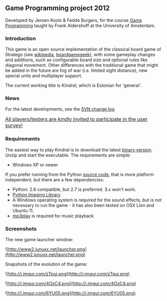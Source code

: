 ## Game Programming project 2012 ##

Developed by Jeroen Kools & Fedde Burgers, for the course [Game Programming](http://studiegids.uva.nl/web/uva/2011_2012/en/c/6697.html) taught by Frank Aldershoff at the University of Amsterdam.

### Introduction ###

This game is an open source implementation of the classical board game of Stratego (see [wikipedia](http://en.wikipedia.org/wiki/Stratego), [boardgamegeek](http://boardgamegeek.com/boardgame/1917/stratego)), with some gameplay changes and additions, such as configurable board size and optional rules like diagonal movement. Other differences with the traditional game that might be added in the future are fog of war (i.e. limited sight distance), new special units and multiplayer support.

The current working title is _Kindral_, which is Estonian for 'general'.

### News ###
For the latest developments, see the [SVN change log](http://code.google.com/p/gpfj/source/list).

<u><font size='3'>All players/testers are kindly invited to participate in the <a href='http://www2.junuxx.net/kindral.php'>user survey</a>!</font></u>

### Requirements ###
The easiest way to play Kindral is to download the latest [binary version](https://code.google.com/p/gpfj/downloads/list). Unzip and start the executable. The requirements are simple:
  * Windows XP or newer

If you prefer running from the Python [source code](https://code.google.com/p/gpfj/source/checkout), that is more platform independent, but there are a few dependencies:
  * Python: 2.6 compatible, but 2.7 is preferred. 3.x won't work.
  * [Python Imaging Library](http://www.pythonware.com/products/pil/)
  * A Windows operating system is required for the sound effects, but is _not_ necessary to run the game - it has also been tested on OSX Lion and Ubuntu 11.
  * [mp3play](http://pypi.python.org/pypi/mp3play/) is required for music playback

### Screenshots ###

The new game launcher window:

![http://www2.junuxx.net/launcher.png](http://www2.junuxx.net/launcher.png)

Snapshots of the evolution of the game:

![http://i.imgur.com/zTpui.png](http://i.imgur.com/zTpui.png)

![http://i.imgur.com/4OxC4.png](http://i.imgur.com/4OxC4.png)

![http://i.imgur.com/6YU05.png](http://i.imgur.com/6YU05.png)